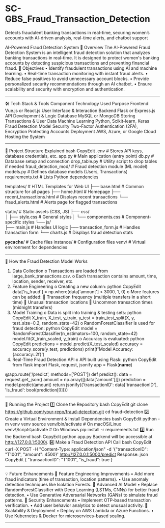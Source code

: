 # SC-GBS_Fraud_Transaction_Detection
Detects fraudulent banking transactions in real-time, securing women’s accounts with AI-driven analysis, real-time alerts, and chatbot support

AI-Powered Fraud Detection System
📌 Overview
The AI-Powered Fraud Detection System is an intelligent fraud detection solution that analyzes banking transactions in real-time. It is designed to protect women's banking accounts by detecting suspicious transactions and preventing financial fraud.
🎯 Objectives
•	Identify fraudulent transactions using AI and machine learning.
•	Real-time transaction monitoring with instant fraud alerts.
•	Reduce false positives to avoid unnecessary account blocks.
•	Provide personalized security recommendations through an AI chatbot.
•	Ensure scalability and security with encryption and authentication.
________________________________________
🛠️ Tech Stack & Tools
Component	Technology Used	Purpose
Frontend	Vue.js or React.js	User Interface & Interaction
Backend	Flask or Express.js	API Development & Logic
Database	MySQL or MongoDB	Storing Transactions & User Data
Machine Learning	Python, Scikit-learn, Keras	Fraud Detection Model
Security	Two-Factor Authentication (2FA), Encryption	Protecting Accounts
Deployment	AWS, Azure, or Google Cloud	Hosting the System
________________________________________
📂 Project Structure Explained
bash
CopyEdit
.env                     # Stores API keys, database credentials, etc.
app.py                   # Main application (entry point)
db.py                    # Database setup and connection
drop_table.py            # Utility script to drop tables if needed
fraud_detection_mod/      # Fraud detection module (ML model)
models.py                # Defines database models (Users, Transactions)
requirements.txt         # Lists Python dependencies

templates/               # HTML Templates for Web UI
├── base.html            # Common structure for all pages
├── home.html            # Homepage
├── recent_transactions.html  # Displays recent transactions
└── fraud_alerts.html    # Alerts page for flagged transactions

static/                  # Static assets (CSS, JS)
├── css/                 
│   ├── style.css        # General styles
│   └── components.css   # Component-specific styles
└── js/                  
    ├── main.js          # Handles UI logic
    ├── transaction_form.js  # Handles transaction form
    └── charts.js        # Displays fraud detection stats

__pycache__/             # Cache files
instance/                # Configuration files
venv/                    # Virtual environment for dependencies
________________________________________
🧠 How the Fraud Detection Model Works
1.	Data Collection
o	Transactions are loaded from large_bank_transactions.csv.
o	Each transaction contains amount, time, location, sender, receiver, etc.
2.	Feature Engineering
o	Creating a new column: 
python
CopyEdit
data['is_fraud'] = np.where(data['amount'] > 3000, 1, 0)
o	More features can be added: 
	Transaction frequency (multiple transfers in a short time)
	Unusual transaction locations
	Uncommon transaction times (midnight transfers)
3.	Model Training
o	Data is split into training & testing sets: 
python
CopyEdit
X_train, X_test, y_train, y_test = train_test_split(X, y, test_size=0.2, random_state=42)
o	RandomForestClassifier is used for fraud detection: 
python
CopyEdit
model = RandomForestClassifier(n_estimators=100, random_state=42)
model.fit(X_train_scaled, y_train)
o	Accuracy is evaluated: 
python
CopyEdit
predictions = model.predict(X_test_scaled)
accuracy = accuracy_score(y_test, predictions)
print(f'Model Accuracy: {accuracy:.2f}')
4.	Real-Time Fraud Detection API
o	API built using Flask: 
python
CopyEdit
from flask import Flask, request, jsonify
app = Flask(__name__)

@app.route('/predict', methods=['POST'])
def predict():
    data = request.get_json()
    amount = np.array([[data['amount']]])
    prediction = model.predict(amount)
    return jsonify({'transactionID': data['transactionID'], 'is_fraud': bool(prediction[0])})
________________________________________
🚀 Running the Project
1️⃣ Clone the Repository
bash
CopyEdit
git clone https://github.com/your-repo/fraud-detection.git
cd fraud-detection
2️⃣ Create a Virtual Environment & Install Dependencies
bash
CopyEdit
python -m venv venv
source venv/bin/activate  # On macOS/Linux
venv\Scripts\activate  # On Windows
pip install -r requirements.txt
3️⃣ Run the Backend
bash
CopyEdit
python app.py
Backend will be accessible at http://127.0.0.1:5000/.
4️⃣ Make a Fraud Detection API Call
bash
CopyEdit
curl -X POST -H "Content-Type: application/json" -d '{"transactionID": "T1001", "amount": 4500}' http://127.0.0.1:5000/predict
Response:
json
CopyEdit
{
    "transactionID": "T1001",
    "is_fraud": true
}
________________________________________
💡 Future Enhancements
🔹 Feature Engineering Improvements
•	Add more fraud indicators (time of transaction, location patterns).
•	Use anomaly detection techniques like Isolation Forests.
🔹 Advanced AI Model
•	Replace RandomForestClassifier with Deep Learning (LSTMs, CNNs) for better fraud detection.
•	Use Generative Adversarial Networks (GANs) to simulate fraud patterns.
🔹 Security Enhancements
•	Implement OTP-based transaction verification.
•	Add user behavior analytics to detect unusual activity.
🔹 Scalability & Deployment
•	Deploy on AWS Lambda or Azure Functions.
•	Use Kubernetes & Docker for microservices-based scaling.
________________________________________

